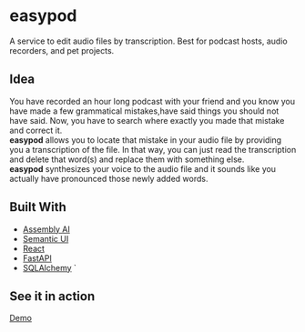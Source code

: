 # easypod
A service to edit audio files by transcription. Best for podcast hosts, audio recorders, and pet projects.

## Idea
You have recorded an hour long podcast with your friend and you know you have made a few grammatical mistakes,have said things you should not have said. Now, you have to search where exactly you made that mistake and correct it.  
**easypod** allows you to locate that mistake in your audio file by providing you a transcription of the file. In that way, 
you can just read the transcription and delete that word(s) and replace them with something else.  
**easypod** synthesizes your voice to the audio file and it sounds like you actually have pronounced those newly added words.
## Built With

* [Assembly AI](https://assembly.ai/)
* [Semantic UI](https://semantic-ui.com/)
* [React](https://reactjs.org/)
* [FastAPI](https://fastapi.tiangolo.com/)
* [SQLAlchemy](https://www.sqlalchemy.org/)
`
## See it in action
[Demo](https://easypod.com/)


